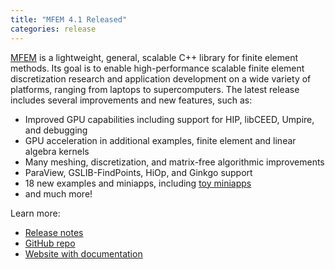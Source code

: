```yaml
---
title: "MFEM 4.1 Released"
categories: release
---
```


[MFEM](https://github.com/mfem/mfem) is a lightweight, general, scalable C++ library for finite element methods. Its goal is to enable high-performance scalable finite element discretization research and application development on a wide variety of platforms, ranging from laptops to supercomputers. The latest release includes several improvements and new features, such as:
- Improved GPU capabilities including support for HIP, libCEED, Umpire, and debugging
- GPU acceleration in additional examples, finite element and linear algebra kernels
- Many meshing, discretization, and matrix-free algorithmic improvements
- ParaView, GSLIB-FindPoints, HiOp, and Ginkgo support
- 18 new examples and miniapps, including [toy miniapps](https://mfem.org/toys/)
- and much more!

Learn more:
- [Release notes](https://github.com/LLNL/Caliper/releases/tag/v2.3.0)
- [GitHub repo](https://github.com/mfem/mfem)
- [Website with documentation](https://mfem.org)
